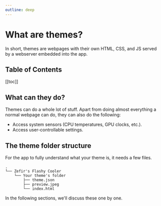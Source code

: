 ```yaml
---
outline: deep
---
```


# What are themes?

In short, themes are webpages with their own HTML, CSS, and JS served by a webserver embedded into the app.

## Table of Contents

[[toc]]

## What can they do?

Themes can do a whole lot of stuff. Apart from doing almost everything a normal webpage can do, they can also do the following:

- Access system sensors (CPU temperatures, GPU clocks, etc.).
- Access user-controllable settings.

## The theme folder structure

For the app to fully understand what your theme is, it needs a few files.

```
.
└── Zefir's Flashy Cooler
    └── Your theme's folder
        ├── theme.json
        ├── preview.jpeg
        └── index.html
```

In the following sections, we'll discuss these one by one.
